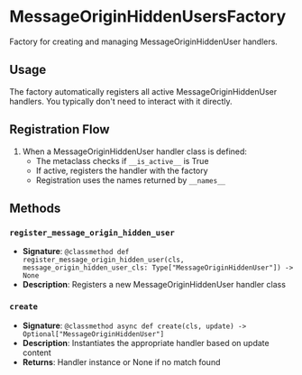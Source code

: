 # MessageOriginHiddenUsersFactory

Factory for creating and managing MessageOriginHiddenUser handlers.

## Usage

The factory automatically registers all active MessageOriginHiddenUser handlers. 
You typically don't need to interact with it directly.

## Registration Flow

1. When a MessageOriginHiddenUser handler class is defined:
   - The metaclass checks if `__is_active__` is True
   - If active, registers the handler with the factory
   - Registration uses the names returned by `__names__`

## Methods

### `register_message_origin_hidden_user`
- **Signature**: `@classmethod def register_message_origin_hidden_user(cls, message_origin_hidden_user_cls: Type["MessageOriginHiddenUser"]) -> None`
- **Description**: Registers a new MessageOriginHiddenUser handler class

### `create`
- **Signature**: `@classmethod async def create(cls, update) -> Optional["MessageOriginHiddenUser"]`
- **Description**: Instantiates the appropriate handler based on update content
- **Returns**: Handler instance or None if no match found
